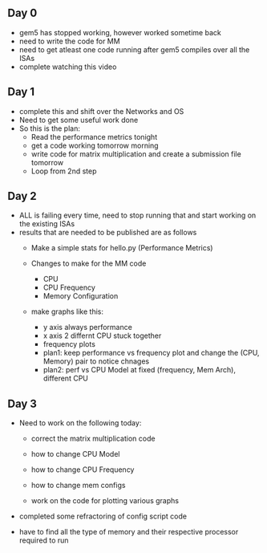 ## Day 0

- gem5 has stopped working, however worked sometime back 
- need to write the code for MM
- need to get atleast one code running after gem5 compiles over all the ISAs
- complete watching this video

## Day 1

- complete this and shift over the Networks and OS
- Need to get some useful work done 
- So this is the plan:
    - Read the performance metrics tonight
    - get a code working tomorrow morning
    - write code for matrix multiplication and create a submission file tomorrow
    - Loop from 2nd step

## Day 2

- ALL is failing every time, need to stop running that and start working on the existing ISAs
- results that are needed to be published are as follows
    - Make a simple stats for hello.py (Performance Metrics)
    - Changes to make for the MM code
        - CPU
        - CPU Frequency 
        - Memory Configuration

    - make graphs like this:
        - y axis always performance 
        - x axis 2 differnt CPU stuck together
        - frequency plots
        - plan1: keep performance vs frequency plot and change the (CPU, Memory) pair to notice chnages
        - plan2: perf vs CPU Model at fixed (frequency, Mem Arch), different CPU

## Day 3

- Need to work on the following today:
    - correct the matrix multiplication code
    - how to change CPU Model 
    - how to change CPU Frequency
    - how to change mem configs

    - work on the code for plotting various graphs

- completed some refractoring of config script code
- have to find all the type of memory and their respective processor required to run